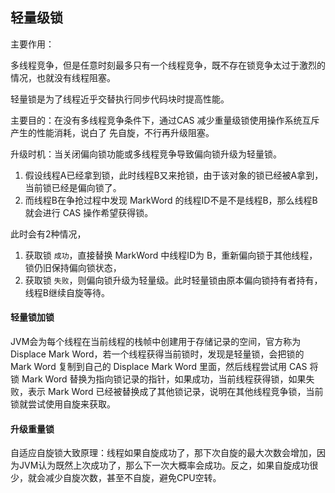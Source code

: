 ## 轻量级锁

主要作用：

多线程竞争，但是任意时刻最多只有一个线程竞争，既不存在锁竞争太过于激烈的情况，也就没有线程阻塞。



轻量锁是为了线程近乎交替执行同步代码块时提高性能。

主要目的：在没有多线程竞争条件下，通过CAS 减少重量级锁使用操作系统互斥产生的性能消耗，说白了 先自旋，不行再升级阻塞。

升级时机：当关闭偏向锁功能或多线程竞争导致偏向锁升级为轻量锁。





1. 假设线程A已经拿到锁，此时线程B又来抢锁，由于该对象的锁已经被A拿到，当前锁已经是偏向锁了。
2. 而线程B在争抢过程中发现 MarkWord 的线程ID不是不是线程B，那么线程B就会进行 CAS 操作希望获得锁。

此时会有2种情况，

1. 获取锁 `成功`，直接替换 MarkWord 中线程ID为 B，重新偏向锁于其他线程，锁仍旧保持偏向锁状态，
2. 获取锁 `失败`，则偏向锁升级为轻量级。此时轻量锁由原本偏向锁持有者持有，线程B继续自旋等待。



#### 轻量锁加锁

JVM会为每个线程在当前线程的栈帧中创建用于存储记录的空间，官方称为 Displace Mark Word，若一个线程获得当前锁时，发现是轻量锁，会把锁的 Mark Word 复制到自己的 Displace Mark Word 里面，然后线程尝试用 CAS 将锁 Mark Word 替换为指向锁记录的指针，如果成功，当前线程获得锁，如果失败，表示 Mark Word 已经被替换成了其他锁记录，说明在其他线程竞争锁，当前锁就尝试使用自旋来获取。



#### 升级重量锁

自适应自旋锁大致原理：线程如果自旋成功了，那下次自旋的最大次数会增加，因为JVM认为既然上次成功了，那么下一次大概率会成功。反之，如果自旋成功很少，就会减少自旋次数，甚至不自旋，避免CPU空转。
